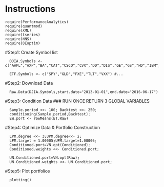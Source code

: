 
# Instructions
```{r}
require(PerformanceAnalytics)
require(quantmod)
require(XML)
require(tseries)
require(NNS)
require(DEoptim)
```

#Step1: Create Symbol list
```{r}
  DJIA.Symbols <- c("AAPL","AXP","BA","CAT","CSCO","CVX","DD","DIS","GE","GS","HD","IBM","INTC","JNJ","JPM","KO","MCD","MMM","MRK","MSFT","NKE","PG","PFE","TRV","UNH","UTX","V","VZ","WMT","XOM")

  ETF.Symbols <- c("SPY","GLD","FXE","TLT","VXX") #...
```
#Step2: Download Data
```{r}
  Raw.Data(DJIA.Symbols,start.date="2013-01-01",end.date="2016-06-17")
```
      
#Step3: Condition Data  ### RUN ONCE RETURN 3 GLOBAL VARIABLES
```{r}
  Sample.period <<- 100; Backtest <<- 250;
  conditioning(Sample.period,Backtest);
  EW.port <- rowMeans(BT.Raw)
```
    
#Step4: Optimize Data & Portfolio Construction
```{r}
  LPM.degree <<- 3;UPM.degree<<- 2;
  LPM.target = 1.00005;UPM.target=1.00005;
  Conditioned.port=VN.opt(Conditioned);
  Conditioned.weights <<- Conditioned.port;

  UN.Conditioned.port=VN.opt(Raw);
  UN.Conditioned.weights <<- UN.Conditioned.port;
```  


#Step5: Plot portfolios
```{r}
  plotting()
```
